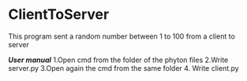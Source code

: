 # ClientToServer

This program sent a random number between 1 to 100 from a client to server 

***User manual***
1.Open cmd from the folder of the phyton files 
2.Write server.py
3.Open again the cmd from the same folder
4. Write client.py
